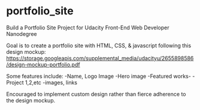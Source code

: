# portfolio_site
Build a Portfolio Site Project for Udacity Front-End Web Developer Nanodegree

Goal is to create a portfolio site with HTML, CSS, & javascript following this design mockup: 
https://storage.googleapis.com/supplemental_media/udacityu/2655898586/design-mockup-portfolio.pdf

Some features include: 
  -Name, Logo Image
  -Hero image
  -Featured works-
    -Project 1,2,etc
    -images, links

Encouraged to implement custom design rather than fierce adherence to the design mockup. 
